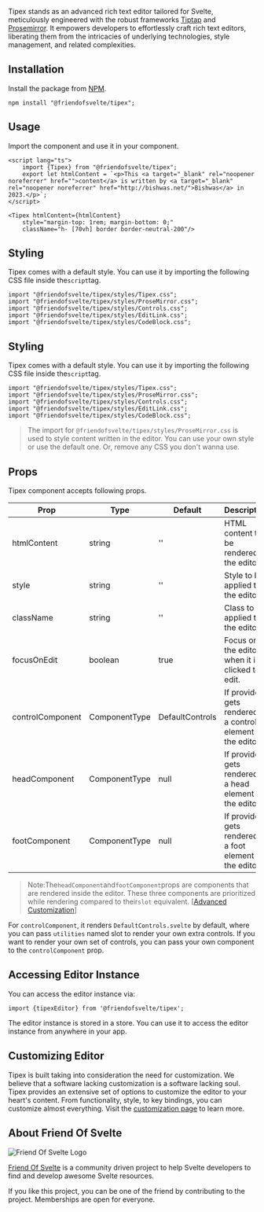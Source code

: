 Tipex stands as an advanced rich text editor tailored for Svelte, meticulously engineered with the robust
frameworks [Tiptap](https://tiptap.dev/) and [Prosemirror](https://prosemirror.net/). It empowers developers to
effortlessly craft rich text editors, liberating them from the intricacies of underlying technologies, style management,
and related complexities.

Installation
------------

Install the package from [NPM](https://www.npmjs.com/package/@friendofsvelte/tipex).

```
npm install "@friendofsvelte/tipex";
```

Usage
-----

Import the component and use it in your component.

```
<script lang="ts">
    import {Tipex} from "@friendofsvelte/tipex";
    export let htmlContent = `<p>This <a target="_blank" rel="noopener noreferrer" href="">content</a> is written by <a target="_blank" rel="noopener noreferrer" href="http://bishwas.net/">Bishwas</a> in 2023.</p>`;
</script>

<Tipex htmlContent={htmlContent}
    style="margin-top: 1rem; margin-bottom: 0;"
    className="h- [70vh] border border-neutral-200"/>
```

Styling
-------

Tipex comes with a default style. You can use it by importing the following CSS file inside the`script`tag.

```
import "@friendofsvelte/tipex/styles/Tipex.css";
import "@friendofsvelte/tipex/styles/ProseMirror.css";
import "@friendofsvelte/tipex/styles/Controls.css";
import "@friendofsvelte/tipex/styles/EditLink.css";
import "@friendofsvelte/tipex/styles/CodeBlock.css";
```

Styling
-------

Tipex comes with a default style. You can use it by importing the following CSS file inside the`script`tag.

```
import "@friendofsvelte/tipex/styles/Tipex.css";
import "@friendofsvelte/tipex/styles/ProseMirror.css";
import "@friendofsvelte/tipex/styles/Controls.css";
import "@friendofsvelte/tipex/styles/EditLink.css";
import "@friendofsvelte/tipex/styles/CodeBlock.css";
```

> The import for `@friendofsvelte/tipex/styles/ProseMirror.css` is used to style content written in the editor. You can
> use your own style or use the default one. Or, remove any CSS you don't wanna use.

Props
-----

Tipex component accepts following props.

| Prop           | Type          | Default         | Description                                                    |
|----------------|---------------|-----------------|----------------------------------------------------------------|
| htmlContent    | string        | ''              | HTML content to be rendered in the editor.                     |
| style          | string        | ''              | Style to be applied to the editor.                             |
| className      | string        | ''              | Class to be applied to the editor.                             |
| focusOnEdit    | boolean       | true            | Focus on the editor when it is clicked to edit.                |
| controlComponent | ComponentType | DefaultControls | If provided, gets rendered as a control element in the editor. |
| headComponent  | ComponentType | null            | If provided, gets rendered as a head element in the editor.    |
| footComponent  | ComponentType | null            | If provided, gets rendered as a foot element in the editor.    |

> Note:The`headComponent`and`footComponent`props are components that are rendered inside the editor. These three
> components are prioritized while rendering compared to their`slot`
> equivalent.  [[Advanced Customization](https://tipex.pages.dev/customization#advanced-customization)]

For `controlComponent`, it renders `DefaultControls.svelte` by default, where you can pass `utilities` named slot to render
your own extra controls. If you want to render your own set of controls, you can pass your own component to
the `controlComponent` prop.

Accessing Editor Instance
-------------------------

You can access the editor instance via:

```
import {tipexEditor} from '@friendofsvelte/tipex';
```

The editor instance is stored in a store. You can use it to access the editor instance from anywhere in your app.

Customizing Editor
------------------

Tipex is built taking into consideration the need for customization. We believe that a software lacking customization is
a software lacking soul. Tipex provides an extensive set of options to customize the editor to your heart's content.
From functionality, style, to key bindings, you can customize almost everything. Visit
the [customization page](https://tipex.pages.dev/customization) to learn more.

About Friend Of Svelte
----------------------

![Friend Of Svelte Logo](https://avatars.githubusercontent.com/u/143795012?s=200&v=4)

[Friend Of Svelte](https://github.com/friendofsvelte) is a community driven project to help Svelte developers to find
and
develop awesome Svelte resources.

If you like this project, you can be one of the friend by contributing to the project. Memberships are open for
everyone.